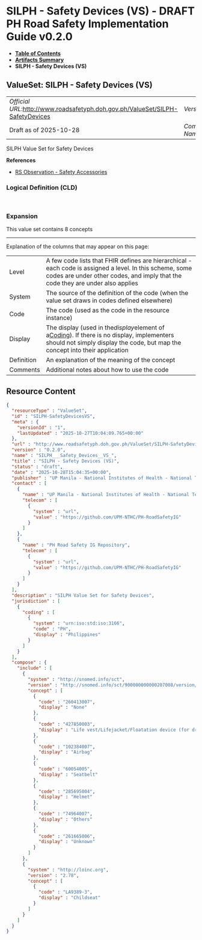 # SILPH - Safety Devices (VS) - DRAFT PH Road Safety Implementation Guide v0.2.0

* [**Table of Contents**](toc.md)
* [**Artifacts Summary**](artifacts.md)
* **SILPH - Safety Devices (VS)**

## ValueSet: SILPH - Safety Devices (VS) 

| | |
| :--- | :--- |
| *Official URL*:http://www.roadsafetyph.doh.gov.ph/ValueSet/SILPH-SafetyDevices | *Version*:0.2.0 |
| Draft as of 2025-10-28 | *Computable Name*:SILPH___Safety_Devices__VS_ |

 
SILPH Value Set for Safety Devices 

 **References** 

* [RS Observation - Safety Accessories](StructureDefinition-rs-observation-safety-accessories.md)

### Logical Definition (CLD)

 

### Expansion

This value set contains 8 concepts

-------

 Explanation of the columns that may appear on this page: 

| | |
| :--- | :--- |
| Level | A few code lists that FHIR defines are hierarchical - each code is assigned a level. In this scheme, some codes are under other codes, and imply that the code they are under also applies |
| System | The source of the definition of the code (when the value set draws in codes defined elsewhere) |
| Code | The code (used as the code in the resource instance) |
| Display | The display (used in the*display*element of a[Coding](http://hl7.org/fhir/R4/datatypes.html#Coding)). If there is no display, implementers should not simply display the code, but map the concept into their application |
| Definition | An explanation of the meaning of the concept |
| Comments | Additional notes about how to use the code |



## Resource Content

```json
{
  "resourceType" : "ValueSet",
  "id" : "SILPH-SafetyDevicesVS",
  "meta" : {
    "versionId" : "1",
    "lastUpdated" : "2025-10-27T10:04:09.765+00:00"
  },
  "url" : "http://www.roadsafetyph.doh.gov.ph/ValueSet/SILPH-SafetyDevices",
  "version" : "0.2.0",
  "name" : "SILPH___Safety_Devices__VS_",
  "title" : "SILPH - Safety Devices (VS)",
  "status" : "draft",
  "date" : "2025-10-28T15:04:35+00:00",
  "publisher" : "UP Manila - National Institutes of Health - National Telehealth Center",
  "contact" : [
    {
      "name" : "UP Manila - National Institutes of Health - National Telehealth Center",
      "telecom" : [
        {
          "system" : "url",
          "value" : "https://github.com/UPM-NTHC/PH-RoadSafetyIG"
        }
      ]
    },
    {
      "name" : "PH Road Safety IG Repository",
      "telecom" : [
        {
          "system" : "url",
          "value" : "https://github.com/UPM-NTHC/PH-RoadSafetyIG"
        }
      ]
    }
  ],
  "description" : "SILPH Value Set for Safety Devices",
  "jurisdiction" : [
    {
      "coding" : [
        {
          "system" : "urn:iso:std:iso:3166",
          "code" : "PH",
          "display" : "Philippines"
        }
      ]
    }
  ],
  "compose" : {
    "include" : [
      {
        "system" : "http://snomed.info/sct",
        "version" : "http://snomed.info/sct/900000000000207008/version/20241001",
        "concept" : [
          {
            "code" : "260413007",
            "display" : "None"
          },
          {
            "code" : "427850003",
            "display" : "Life vest/Lifejacket/Floatation device (for drowning)"
          },
          {
            "code" : "102384007",
            "display" : "Airbag"
          },
          {
            "code" : "60054005",
            "display" : "Seatbelt"
          },
          {
            "code" : "285695004",
            "display" : "Helmet"
          },
          {
            "code" : "74964007",
            "display" : "Others"
          },
          {
            "code" : "261665006",
            "display" : "Unknown"
          }
        ]
      },
      {
        "system" : "http://loinc.org",
        "version" : "2.78",
        "concept" : [
          {
            "code" : "LA9389-3",
            "display" : "Childseat"
          }
        ]
      }
    ]
  }
}

```
